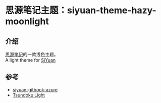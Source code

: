 # 思源笔记主题：siyuan-theme-hazy-moonlight

## 介绍

[思源笔记](http://github.com/siyuan-note/siyuan)的一款浅色主题。<br/>
A light theme for [SiYuan](http://github.com/siyuan-note/siyuan)




## 参考

- [siyuan-gitbook-azure](https://github.com/yuuuxt/siyuan-gitbook-azure)
- [Tsundoku Light](https://github.com/Achuan-2/siyuan-themes-tsundoku-light)


